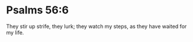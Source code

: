 # Psalms 56:6

They stir up strife, they lurk; they watch my steps, as they have waited for my life.
